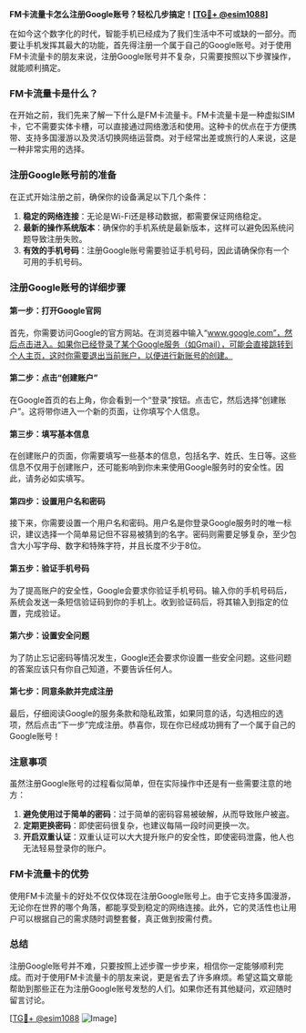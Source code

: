 **FM卡流量卡怎么注册Google账号？轻松几步搞定！[[TG💪+ @esim1088](https://t.me/s/esim1088)]**

在如今这个数字化的时代，智能手机已经成为了我们生活中不可或缺的一部分。而要让手机发挥其最大的功能，首先得注册一个属于自己的Google账号。对于使用FM卡流量卡的朋友来说，注册Google账号并不复杂，只需要按照以下步骤操作，就能顺利搞定。

### FM卡流量卡是什么？

在开始之前，我们先来了解一下什么是FM卡流量卡。FM卡流量卡是一种虚拟SIM卡，它不需要实体卡槽，可以直接通过网络激活和使用。这种卡的优点在于方便携带、支持多国漫游以及灵活切换网络运营商。对于经常出差或旅行的人来说，这是一种非常实用的选择。

### 注册Google账号前的准备

在正式开始注册之前，确保你的设备满足以下几个条件：

1. **稳定的网络连接**：无论是Wi-Fi还是移动数据，都需要保证网络稳定。
2. **最新的操作系统版本**：确保你的手机系统是最新版本，这样可以避免因系统问题导致注册失败。
3. **有效的手机号码**：注册Google账号需要验证手机号码，因此请确保你有一个可用的手机号码。

### 注册Google账号的详细步骤

#### 第一步：打开Google官网

首先，你需要访问Google的官方网站。在浏览器中输入“www.google.com”，然后点击进入。如果你已经登录了某个Google服务（如Gmail），可能会直接跳转到个人主页，这时你需要退出当前账户，以便进行新账号的创建。

#### 第二步：点击“创建账户”

在Google首页的右上角，你会看到一个“登录”按钮。点击它，然后选择“创建账户”。这将带你进入一个新的页面，让你填写个人信息。

#### 第三步：填写基本信息

在创建账户的页面，你需要填写一些基本的信息，包括名字、姓氏、生日等。这些信息不仅用于创建账户，还可能影响到你未来使用Google服务时的安全性。因此，请务必如实填写。

#### 第四步：设置用户名和密码

接下来，你需要设置一个用户名和密码。用户名是你登录Google服务时的唯一标识，建议选择一个简单易记但不容易被猜到的名字。密码则需要足够复杂，至少包含大小写字母、数字和特殊字符，并且长度不少于8位。

#### 第五步：验证手机号码

为了提高账户的安全性，Google会要求你验证手机号码。输入你的手机号码后，系统会发送一条短信验证码到你的手机上。收到验证码后，将其输入到指定的位置，完成验证。

#### 第六步：设置安全问题

为了防止忘记密码等情况发生，Google还会要求你设置一些安全问题。这些问题的答案应该只有你自己知道，不要告诉任何人。

#### 第七步：同意条款并完成注册

最后，仔细阅读Google的服务条款和隐私政策，如果同意的话，勾选相应的选项，然后点击“下一步”完成注册。恭喜你，现在你已经成功拥有了一个属于自己的Google账号！

### 注意事项

虽然注册Google账号的过程看似简单，但在实际操作中还是有一些需要注意的地方：

1. **避免使用过于简单的密码**：过于简单的密码容易被破解，从而导致账户被盗。
2. **定期更换密码**：即使密码很复杂，也建议每隔一段时间更换一次。
3. **开启双重认证**：双重认证可以大大提升账户的安全性，即使密码泄露，他人也无法轻易登录你的账户。

### FM卡流量卡的优势

使用FM卡流量卡的好处不仅仅体现在注册Google账号上。由于它支持多国漫游，无论你在世界的哪个角落，都能享受到稳定的网络连接。此外，它的灵活性也让用户可以根据自己的需求随时调整套餐，真正做到按需付费。

### 总结

注册Google账号并不难，只要按照上述步骤一步步来，相信你一定能够顺利完成。而对于使用FM卡流量卡的朋友来说，更是省去了许多麻烦。希望这篇文章能帮助到那些正在为注册Google账号发愁的人们。如果你还有其他疑问，欢迎随时留言讨论。

[[TG💪+ @esim1088](https://t.me/s/esim1088) ![Image](https://i.postimg.cc/4NQfJmqS/Snipaste-2025-05-13-00-14-12.png)]